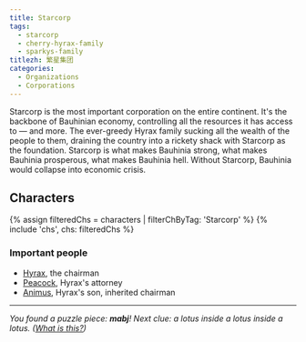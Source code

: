 ```yaml
---
title: Starcorp
tags:
  - starcorp
  - cherry-hyrax-family
  - sparkys-family
titlezh: 繁星集团
categories:
  - Organizations
  - Corporations
---
```


Starcorp is the most important corporation on the entire continent. It's the backbone of Bauhinian economy, controlling all the resources it has access to — and more. The ever-greedy Hyrax family sucking all the wealth of the people to them, draining the country into a rickety shack with Starcorp as the foundation. Starcorp is what makes Bauhinia strong, what makes Bauhinia prosperous, what makes Bauhinia hell. Without Starcorp, Bauhinia would collapse into economic crisis.

## Characters

<link rel="stylesheet" href="/css/characterspage.css">
{% assign filteredChs = characters | filterChByTag: 'Starcorp' %}
{% include 'chs', chs: filteredChs %}

### Important people

- [Hyrax](/characters/hyrax/), the chairman
- [Peacock](/characters/peacock/), Hyrax's attorney
- [Animus](/characters/animus/), Hyrax's son, inherited chairman

---

*You found a puzzle piece: **mabj**! Next clue: a lotus inside a lotus inside a lotus. ([What is this?](/fun/hunt/))*

